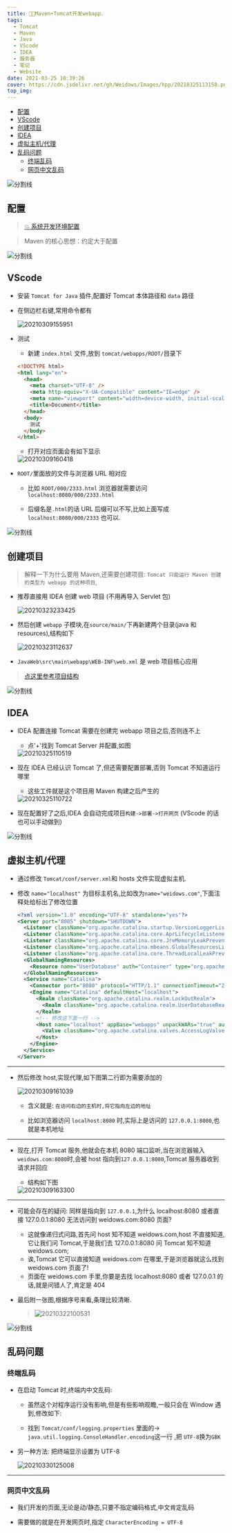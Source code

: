 ```yaml
---
title: 🐱‍🏍Maven+Tomcat开发webapp.
tags:
  - Tomcat
  - Maven
  - Java
  - VScode
  - IDEA
  - 服务器
  - 笔记
  - Website
date: 2021-03-25 10:39:26
cover: https://cdn.jsdelivr.net/gh/Weidows/Images/hpp/20210325113158.png
top_img:
---
```


<!--
 * @?: *********************************************************************
 * @Author: Weidows
 * @LastEditors: Weidows
 * @LastEditTime: 2021-03-30 12:50:22
 * @FilePath: \Weidowsd:\Game\Github\Blog-private\source\_posts\tools\Tomcat.md
 * @Description:
 * @!: *********************************************************************
-->

- [配置](#配置)
- [VScode](#vscode)
- [创建项目](#创建项目)
- [IDEA](#idea)
- [虚拟主机/代理](#虚拟主机代理)
- [乱码问题](#乱码问题)
  - [终端乱码](#终端乱码)
  - [网页中文乱码](#网页中文乱码)

![分割线](https://cdn.jsdelivr.net/gh/Weidows/Images/img/divider.png)

## 配置

> [💥 系统开发环境配置](../../system/system_variable#maven)

> Maven 的核心思想：约定大于配置

![分割线](https://cdn.jsdelivr.net/gh/Weidows/Images/img/divider.png)

## VScode

- 安装 `Tomcat for Java` 插件,配置好 Tomcat 本体路径和 `data` 路径

- 在侧边栏右键,常用命令都有

  <img src="https://cdn.jsdelivr.net/gh/Weidows/Images/hpp/20210309155951.png" alt="20210309155951" />

- 测试

  - 新建 `index.html` 文件,放到 `tomcat/webapps/ROOT/`目录下

  ```html
  <!DOCTYPE html>
  <html lang="en">
    <head>
      <meta charset="UTF-8" />
      <meta http-equiv="X-UA-Compatible" content="IE=edge" />
      <meta name="viewport" content="width=device-width, initial-scale=1.0" />
      <title>Document</title>
    </head>
    <body>
      测试
    </body>
  </html>
  ```

  - 打开对应页面会有如下显示

  <img src="https://cdn.jsdelivr.net/gh/Weidows/Images/hpp/20210309160418.png" alt="20210309160418" />

- `ROOT/`里面放的文件与浏览器 URL 相对应

  - 比如 `ROOT/000/2333.html` 浏览器就需要访问 `localhost:8080/000/2333.html`

  - 后缀名是`.html`的话 URL 后缀可以不写,比如上面写成 `localhost:8080/000/2333` 也可以.

![分割线](https://cdn.jsdelivr.net/gh/Weidows/Images/img/divider.png)

## 创建项目

> 解释一下为什么要用 Maven,还需要创建项目: `Tomcat 只能运行 Maven 创建的类型为 webapp 的这种项目`,

- 推荐直接用 IDEA 创建 web 项目 (不用再导入 Servlet 包)

  <img src="https://cdn.jsdelivr.net/gh/Weidows/Images/hpp/20210323233425.png" alt="20210323233425" />

- 然后创建 `webapp` 子模块,在`source/main/`下再新建两个目录(java 和 resources),结构如下

  <img src="https://cdn.jsdelivr.net/gh/Weidows/Images/hpp/20210323112637.png" alt="20210323112637" />

- `JavaWeb\src\main\webapp\WEB-INF\web.xml` 是 web 项目核心应用

> [点这里参考项目结构](https://github.com/Weidows/Java/tree/master/JavaWeb/demo-0)

![分割线](https://cdn.jsdelivr.net/gh/Weidows/Images/img/divider.png)

## IDEA

- IDEA 配置连接 Tomcat 需要在创建完 webapp 项目之后,否则连不上

  - 点'+'找到 Tomcat Server 并配置,如图

  <img src="https://cdn.jsdelivr.net/gh/Weidows/Images/hpp/20210325110519.png" alt="20210325110519" />

- 现在 IDEA 已经认识 Tomcat 了,但还需要配置部署,否则 Tomcat 不知道运行哪里

  - 这些工件就是这个项目用 Maven 构建之后产生的

  <img src="https://cdn.jsdelivr.net/gh/Weidows/Images/hpp/20210325110722.png" alt="20210325110722" />

- 现在配置好了之后,IDEA 会自动完成项目`构建->部署->打开网页` (VScode 的话也可以手动做到)

![分割线](https://cdn.jsdelivr.net/gh/Weidows/Images/img/divider.png)

## 虚拟主机/代理

- 通过修改 `Tomcat/conf/server.xml`和 hosts 文件实现虚拟主机.

- 修改 `name="localhost"` 为目标主机名,比如改为`name="weidows.com"`,下面注释处给标出了修改位置

  ```xml
  <?xml version="1.0" encoding="UTF-8" standalone="yes"?>
  <Server port="8005" shutdown="SHUTDOWN">
    <Listener className="org.apache.catalina.startup.VersionLoggerListener"/>
    <Listener className="org.apache.catalina.core.AprLifecycleListener" SSLEngine="on"/>
    <Listener className="org.apache.catalina.core.JreMemoryLeakPreventionListener"/>
    <Listener className="org.apache.catalina.mbeans.GlobalResourcesLifecycleListener"/>
    <Listener className="org.apache.catalina.core.ThreadLocalLeakPreventionListener"/>
    <GlobalNamingResources>
      <Resource name="UserDatabase" auth="Container" type="org.apache.catalina.UserDatabase" description="User database that can be updated and saved" factory="org.apache.catalina.users.MemoryUserDatabaseFactory" pathname="conf/tomcat-users.xml"/>
    </GlobalNamingResources>
    <Service name="Catalina">
      <Connector port="8080" protocol="HTTP/1.1" connectionTimeout="20000" redirectPort="8443"/>
      <Engine name="Catalina" defaultHost="localhost">
        <Realm className="org.apache.catalina.realm.LockOutRealm">
          <Realm className="org.apache.catalina.realm.UserDatabaseRealm" resourceName="UserDatabase"/>
        </Realm>
        <!-- 修改这下面一行 -->
        <Host name="localhost" appBase="webapps" unpackWARs="true" autoDeploy="true">
          <Valve className="org.apache.catalina.valves.AccessLogValve" directory="logs" prefix="localhost_access_log" suffix=".txt" pattern="%h %l %u %t &quot;%r&quot; %s %b"/>
        </Host>
      </Engine>
    </Service>
  </Server>
  ```

---

- 然后修改 host,实现代理,如下图第二行即为需要添加的

  <img src="https://cdn.jsdelivr.net/gh/Weidows/Images/hpp/20210309161039.png" alt="20210309161039" />

  - 含义就是: `在访问右边的主机时,将它指向左边的地址`

  - 比如浏览器访问 `localhost:8080` 时,实际上是访问的 `127.0.0.1:8080`,也就是本机地址

---

- 现在,打开 Tomcat 服务,他就会在本机 8080 端口监听,当在浏览器输入`weidows.com:8080`时,会被 host 指向到`127.0.0.1:8080`,Tomcat 服务器收到请求并回应

  - 结构如下图

  <img src="https://cdn.jsdelivr.net/gh/Weidows/Images/hpp/20210309163300.png" alt="20210309163300" />

---

- 可能会存在的疑问: 同样是指向到 `127.0.0.1`,为什么 localhost:8080 或者直接 127.0.0.1:8080 无法访问到 weidows.com:8080 页面?

  - 这就像递归式问路,首先问 host 知不知道 weidows.com,host 不直接知道,它让我们问 Tomcat,于是我们去 127.0.0.1:8080 问 Tomcat 知不知道 weidows.com;
  - 诶,Tomcat 它可以直接知道 weidows.com 在哪里,于是浏览器就这么找到 weidows.com 页面了!
  - 页面在 weidows.com 手里,你要是去找 localhost:8080 或者 127.0.0.1 的话,就是问错人了,肯定是 404

- 最后附一张图,根据序号来看,条理比较清晰.

  > <img src="https://cdn.jsdelivr.net/gh/Weidows/Images/hpp/20210322100531.png" alt="20210322100531" />

![分割线](https://cdn.jsdelivr.net/gh/Weidows/Images/img/divider.png)

## 乱码问题

### 终端乱码

- 在启动 Tomcat 时,终端内中文乱码:

  - 虽然这个对程序运行没有影响,但是有些影响观瞻,一般只会在 Window 遇到,修改如下:

  - 找到 `Tomcat/conf/logging.properties` 里面的-> `java.util.logging.ConsoleHandler.encoding`这一行 ,把 `UTF-8`换为`GBK`

- 另一种方法: 把终端显示设置为 UTF-8

  <img src="https://cdn.jsdelivr.net/gh/Weidows/Images/hpp/20210330125008.png" alt="20210330125008" />

---

### 网页中文乱码

- 我们开发的页面,无论是动/静态,只要不指定编码格式,中文肯定乱码

- 需要做的就是在开发网页时,指定 `CharacterEncoding = UTF-8`
